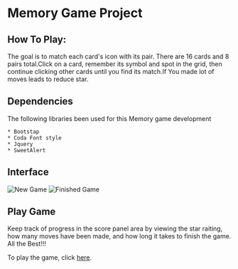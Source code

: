 # Memory Game Project

## How To Play:

The goal is to match each card's icon with its pair. There are 16 cards and 8 pairs total.Click on a card, remember its symbol and spot in the grid, then continue clicking other cards until you find its match.If You made lot of moves leads to reduce star.

## Dependencies

The following libraries been used for this Memory game development

    * Bootstap
    * Coda Font style
    * Jquery
    * SweetAlert
    
## Interface

![New Game]()
![Finished Game]()

## Play Game

Keep track of progress in the score panel area by viewing the star raiting, how many moves have been made, and how long it takes to finish the game.
All the Best!!!

To play the game, click [here](https://lingachan.github.io/Project2/).